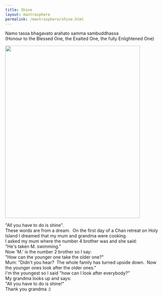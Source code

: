 ```yaml
---  
title: Shine  
layout: mantrasphere  
permalink: /mantrasphere/shine.html
---  
```

  
  
Namo tassa bhagavato arahato samma sambuddhassa    
(Honour to the Blessed One, the Exalted One, the fully Enlightened One)  


<img src="{{ site.baseurl }}/assets/images/mantrasphere/happy_grandmacarroll_1977.jpg" alt="" width="429" height="551" />  


"All you have to do is shine".  
These words are from a dream.  On the first day of a Chan retreat on Holy Island I dreamed that my mum and grandma were cooking.  
I asked my mum where the number 4 brother was and she said:  
"He's taken M. swimming."  
Now 'M.' is the number 2 brother so I say:  
"How can the younger one take the older one?"  
Mum: "Didn't you hear?  The whole family has turned upside down.  Now the younger ones look after the older ones."  
I'm the youngest so I said "how can I look after everybody?"  
My grandma looks up and says:  
"All you have to do is shine!"  
Thank you grandma :)  
